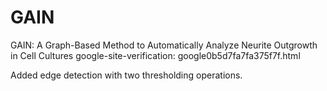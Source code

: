 # GAIN
GAIN: A Graph-Based Method to Automatically Analyze Neurite Outgrowth in Cell Cultures
google-site-verification: google0b5d7fa7fa375f7f.html

Added edge detection with two thresholding operations.
